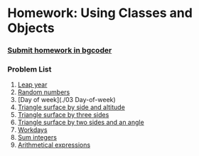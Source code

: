 Homework: Using Classes and Objects
===================================

### [Submit homework in bgcoder](http://bgcoder.com/Contests/319/CSharp-Advanced-05-Using-Classes-and-Objects)

### Problem List

1. [Leap year](./01.Leap-year)
1. [Random numbers](./02.Random-numbers)
1. [Day of week](./03 Day-of-week)
1. [Triangle surface by side and altitude](./04.Triangle-surface-by-S-and-A)
1. [Triangle surface by three sides](./05.Triangle-surface-by-3-sides)
1. [Triangle surface by two sides and an angle](./06.Triang-sur-by-2-side-and-angle)
1. [Workdays](./07.Workdays)
1. [Sum integers](./08.Sum-integers)
1. [Arithmetical expressions](./09.Arithmetical-expressions)
